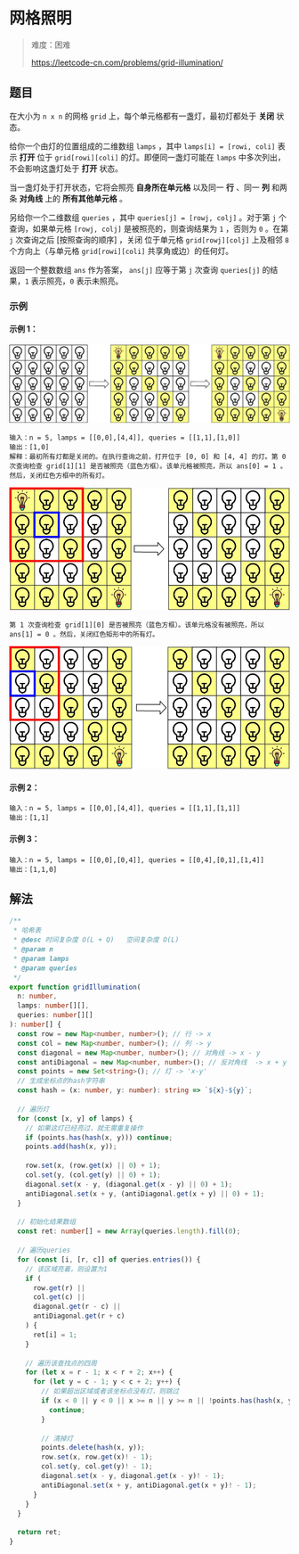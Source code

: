 # 网格照明

> 难度：困难
>
> https://leetcode-cn.com/problems/grid-illumination/

## 题目

在大小为 `n x n` 的网格 `grid` 上，每个单元格都有一盏灯，最初灯都处于 **关闭** 状态。

给你一个由灯的位置组成的二维数组 `lamps` ，其中 `lamps[i] = [rowi, coli]` 表示 **打开** 位于 `grid[rowi][coli]` 的灯。即便同一盏灯可能在 `lamps`
中多次列出，不会影响这盏灯处于 **打开** 状态。

当一盏灯处于打开状态，它将会照亮 **自身所在单元格** 以及同一 **行** 、同一 **列** 和两条 **对角线** 上的 **所有其他单元格** 。

另给你一个二维数组 `queries` ，其中 `queries[j] = [rowj, colj]` 。对于第 `j` 个查询，如果单元格 `[rowj, colj]` 是被照亮的，则查询结果为 `1` ，否则为 `0` 。在第 `j`
次查询之后 [按照查询的顺序] ，关闭 位于单元格 `grid[rowj][colj]` 上及相邻 `8` 个方向上（与单元格 `grid[rowi][coli]` 共享角或边）的任何灯。

返回一个整数数组 `ans` 作为答案， `ans[j]` 应等于第 `j` 次查询 `queries[j]` 的结果，`1` 表示照亮，`0` 表示未照亮。

### 示例

#### 示例 1：

![grid-illumination-1.jpg](../../assets/images/grid-illumination-1.jpg)

```
输入：n = 5, lamps = [[0,0],[4,4]], queries = [[1,1],[1,0]]
输出：[1,0]
解释：最初所有灯都是关闭的。在执行查询之前，打开位于 [0, 0] 和 [4, 4] 的灯。第 0 次查询检查 grid[1][1] 是否被照亮（蓝色方框）。该单元格被照亮，所以 ans[0] = 1 。然后，关闭红色方框中的所有灯。
```

![grid-illumination-2.jpg](../../assets/images/grid-illumination-2.jpg)

```
第 1 次查询检查 grid[1][0] 是否被照亮（蓝色方框）。该单元格没有被照亮，所以 ans[1] = 0 。然后，关闭红色矩形中的所有灯。
```

![grid-illumination-3.jpg](../../assets/images/grid-illumination-3.jpg)

#### 示例 2：

```
输入：n = 5, lamps = [[0,0],[4,4]], queries = [[1,1],[1,1]]
输出：[1,1]
```

#### 示例 3：

```
输入：n = 5, lamps = [[0,0],[0,4]], queries = [[0,4],[0,1],[1,4]]
输出：[1,1,0]
```

## 解法

```typescript
/**
 * 哈希表
 * @desc 时间复杂度 O(L + Q)   空间复杂度 O(L)
 * @param n
 * @param lamps
 * @param queries
 */
export function gridIllumination(
  n: number,
  lamps: number[][],
  queries: number[][]
): number[] {
  const row = new Map<number, number>(); // 行 -> x
  const col = new Map<number, number>(); // 列 -> y
  const diagonal = new Map<number, number>(); // 对角线 -> x - y
  const antiDiagonal = new Map<number, number>(); // 反对角线  -> x + y
  const points = new Set<string>(); // 灯 -> 'x-y'
  // 生成坐标点的hash字符串
  const hash = (x: number, y: number): string => `${x}-${y}`;

  // 遍历灯
  for (const [x, y] of lamps) {
    // 如果这灯已经亮过，就无需重复操作
    if (points.has(hash(x, y))) continue;
    points.add(hash(x, y));

    row.set(x, (row.get(x) || 0) + 1);
    col.set(y, (col.get(y) || 0) + 1);
    diagonal.set(x - y, (diagonal.get(x - y) || 0) + 1);
    antiDiagonal.set(x + y, (antiDiagonal.get(x + y) || 0) + 1);
  }

  // 初始化结果数组
  const ret: number[] = new Array(queries.length).fill(0);

  // 遍历queries
  for (const [i, [r, c]] of queries.entries()) {
    // 该区域亮着，则设置为1
    if (
      row.get(r) ||
      col.get(c) ||
      diagonal.get(r - c) ||
      antiDiagonal.get(r + c)
    ) {
      ret[i] = 1;
    }

    // 遍历该查找点的四周
    for (let x = r - 1; x < r + 2; x++) {
      for (let y = c - 1; y < c + 2; y++) {
        // 如果超出区域或者该坐标点没有灯，则跳过
        if (x < 0 || y < 0 || x >= n || y >= n || !points.has(hash(x, y))) {
          continue;
        }

        // 清掉灯
        points.delete(hash(x, y));
        row.set(x, row.get(x)! - 1);
        col.set(y, col.get(y)! - 1);
        diagonal.set(x - y, diagonal.get(x - y)! - 1);
        antiDiagonal.set(x + y, antiDiagonal.get(x + y)! - 1);
      }
    }
  }

  return ret;
}
```